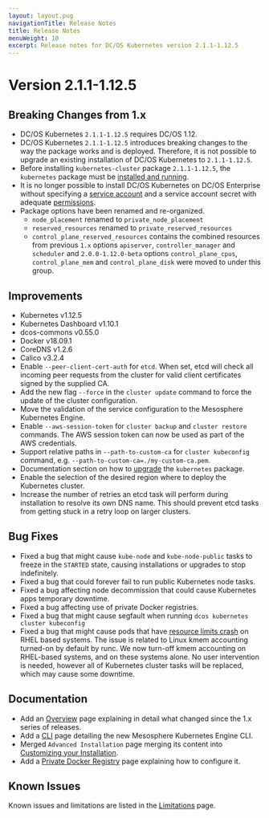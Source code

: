 ```yaml
---
layout: layout.pug
navigationTitle: Release Notes
title: Release Notes
menuWeight: 10
excerpt: Release notes for DC/OS Kubernetes version 2.1.1-1.12.5
---
```


<!-- This source repo for this topic is https://github.com/mesosphere/dcos-kubernetes-cluster -->

# Version 2.1.1-1.12.5

## Breaking Changes from 1.x

* DC/OS Kubernetes `2.1.1-1.12.5` requires DC/OS 1.12.
* DC/OS Kubernetes `2.1.1-1.12.5` introduces breaking changes to the way the package works and is deployed.
  Therefore, it is not possible to upgrade an existing installation of DC/OS Kubernetes to `2.1.1-1.12.5`.
* Before installing `kubernetes-cluster` package `2.1.1-1.12.5`, the `kubernetes` package must be [installed and running](/mesosphere/dcos/services/kubernetes/2.1.1-1.12.5/getting-started/installing-mke/).
* It is no longer possible to install DC/OS Kubernetes on DC/OS Enterprise without specifying a [service account](/mesosphere/dcos/1.12/security/ent/service-auth/) and a service account secret with adequate [permissions](/mesosphere/dcos/1.12/security/ent/perms-reference/).
* Package options have been renamed and re-organized.
  * `node_placement` renamed to `private_node_placement`
  * `reserved_resources` renamed to `private_reserved_resources`
  * `control_plane_reserved_resources` contains the combined resources from previous `1.x` options `apiserver`, `controller_manager` and `scheduler` and `2.0.0-1.12.0-beta` options `control_plane_cpus`, `control_plane_mem` and `control_plane_disk` were moved to under this group.

## Improvements

* Kubernetes v1.12.5
* Kubernetes Dashboard v1.10.1
* dcos-commons v0.55.0
* Docker v18.09.1
* CoreDNS v1.2.6
* Calico v3.2.4
* Enable `--peer-client-cert-auth` for `etcd`. When set, etcd will check all incoming peer requests from the cluster for valid client certificates signed by the supplied CA.
* Add the new flag `--force` in the `cluster update` command to force the update of the cluster configuration.
* Move the validation of the service configuration to the Mesosphere Kubernetes Engine.
* Enable `--aws-session-token` for `cluster backup` and `cluster restore` commands. The AWS session token can now be used as part of the AWS credentials.
* Support relative paths in `--path-to-custom-ca` for `cluster kubeconfig` command, e.g. `--path-to-custom-ca=./my-custom-ca.pem`.
* Documentation section on how to [upgrade](/mesosphere/dcos/services/kubernetes/2.1.1-1.12.5/operations/upgrade/#Mesosphere-Kubernetes-Engine) the `kubernetes` package.
* Enable the selection of the desired region where to deploy the Kubernetes cluster.
* Increase the number of retries an etcd task will perform during installation to resolve its own DNS name. This should prevent etcd tasks from getting stuck in a retry loop on larger clusters.

## Bug Fixes

* Fixed a bug that might cause `kube-node` and `kube-node-public` tasks to freeze in the `STARTED` state, causing installations or upgrades to stop indefinitely.
* Fixed a bug that could forever fail to run public Kubernetes node tasks.
* Fixed a bug affecting node decommission that could cause Kubernetes apps temporary downtime.
* Fixed a bug affecting use of private Docker registries.
* Fixed a bug that might cause segfault when running `dcos kubernetes cluster kubeconfig`
* Fixed a bug that might cause pods that have [resource limits crash](https://github.com/kubernetes/kubernetes/issues/61937) on RHEL based systems. The issue is related to Linux kmem accounting turned-on by default by runc. We now turn-off kmem accounting on RHEL-based systems, and on these systems alone. No user intervention is needed, however all of Kubernetes cluster tasks will be replaced, which may cause some downtime.

## Documentation

* Add an [Overview](/mesosphere/dcos/services/kubernetes/2.1.1-1.12.5/overview/) page explaining in detail what changed since the 1.x series of releases.
* Add a [CLI](/mesosphere/dcos/services/kubernetes/2.1.1-1.12.5/cli/) page detailing the new Mesosphere Kubernetes Engine CLI.
* Merged `Advanced Installation` page merging its content into [Customizing your Installation](/mesosphere/dcos/services/kubernetes/2.1.1-1.12.5/operations/customizing-install/).
* Add a [Private Docker Registry](/mesosphere/dcos/services/kubernetes/2.1.1-1.12.5/operations/private-docker-registry/) page explaining how to configure it.

## Known Issues

Known issues and limitations are listed in the [Limitations](/mesosphere/dcos/services/kubernetes/2.1.1-1.12.5/limitations/) page.
